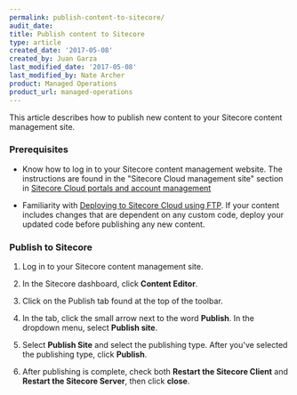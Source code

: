 ```yaml
---
permalink: publish-content-to-sitecore/
audit_date:
title: Publish content to Sitecore
type: article
created_date: '2017-05-08'
created_by: Juan Garza
last_modified_date: '2017-05-08'
last_modified_by: Nate Archer
product: Managed Operations
product_url: managed-operations
---
```


This article describes how to publish new content to your Sitecore content management site.

### Prerequisites

- Know how to log in to your Sitecore content management website. The instructions are found in the "Sitecore Cloud management site" section in [Sitecore Cloud portals and account management](/how-to/sitecore-cloud-portals-and-account-management/)

- Familiarity with [Deploying to Sitecore Cloud using FTP](/how-to/deploy-to-sitecore-cloud-using-ftp/). If your content includes changes that are dependent on any custom code, deploy your updated code before publishing any new content.

### Publish to Sitecore

1. Log in to your Sitecore content management site.

2. In the Sitecore dashboard, click **Content Editor**.

3. Click on the Publish tab found at the top of the toolbar.

4. In the tab, click the small arrow next to the word **Publish**. In the dropdown menu, select **Publish site**.

5. Select **Publish Site** and select the publishing type. After you've selected the publishing type, click **Publish**.

6. After publishing is complete, check both **Restart the Sitecore Client** and **Restart the Sitecore Server**, then click **close**.
